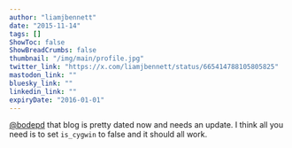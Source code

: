 ```yaml
---
author: "liamjbennett"
date: "2015-11-14"
tags: []
ShowToc: false
ShowBreadCrumbs: false
thumbnail: "/img/main/profile.jpg"
twitter_link: "https://x.com/liamjbennett/status/665414788105805825"
mastodon_link: ""
bluesky_link: ""
linkedin_link: ""
expiryDate: "2016-01-01"
---
```


[@bodepd](https://x.com/bodepd) that blog is pretty dated now and needs an update. I think all you need is to set `is_cygwin` to false and it should all work.

